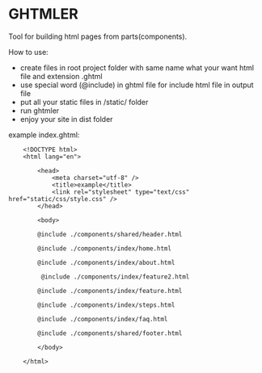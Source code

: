 # GHTMLER

Tool for building html pages from parts(components).

How to use:

- create files in root project folder with same name what your want html file and extension .ghtml
- use special word (@include) in ghtml file for include html file in output file
- put all your static files in /static/ folder
- run ghtmler
- enjoy your site in dist folder

example index.ghtml: 
```$xslt
    <!DOCTYPE html>
    <html lang="en">
    
        <head>
            <meta charset="utf-8" />
            <title>example</title>
            <link rel="stylesheet" type="text/css" href="static/css/style.css" />
        </head>
    
        <body>
    
        @include ./components/shared/header.html
    
        @include ./components/index/home.html
    
        @include ./components/index/about.html
    
         @include ./components/index/feature2.html
    
        @include ./components/index/feature.html
    
        @include ./components/index/steps.html
    
        @include ./components/index/faq.html
        
        @include ./components/shared/footer.html
 
        </body>
    
    </html>
```

